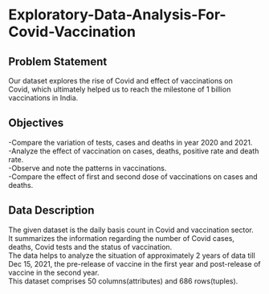 # Exploratory-Data-Analysis-For-Covid-Vaccination
## Problem Statement
Our dataset explores the rise of Covid and effect of vaccinations on Covid, which ultimately helped us to reach the milestone of 1 billion vaccinations in India. 
## Objectives
-Compare the variation of tests, cases and deaths in year 2020 and 2021. <br>
-Analyze the effect of vaccination on cases, deaths, positive rate and death rate.<br>
-Observe and note the patterns in vaccinations.<br>
-Compare the effect of first and second dose of vaccinations on cases and deaths.<br>
## Data Description
The given dataset is the daily basis count in Covid and vaccination sector.<br>
It summarizes the information regarding the number of Covid cases,  deaths, Covid tests and the status of vaccination.<br>
The data helps to analyze the situation of approximately 2 years of data till Dec 15, 2021, the pre-release of vaccine in the first year and post-release of vaccine in the second year.<br>
This dataset comprises 50 columns(attributes) and 686 rows(tuples).<br>
